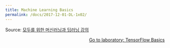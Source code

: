 ```yaml
---
title: Machine Learning Basics
permalink: /docs/2017-12-01-DL-1x02/
---
```


Source: [모두를 위한 머신러닝과 딥러닝 강의](http://hunkim.github.io/ml/)
<script>
	embedPDF({url: 'http://hunkim.github.io/ml/lec1.pdf'});
</script>
<a style="float:right" target="_blank" href="https://docs.google.com/presentation/d/137IlT2N3AYcclqxNuc8j9RDrIeHiYkSZ5JPg_vg9Jqk/edit#slide=id.g1d115b0ec5_0_215">Go to laboratory: TensorFlow Basics</a>